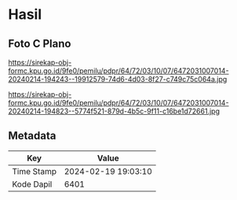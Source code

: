 # Hasil

## Foto C Plano

https://sirekap-obj-formc.kpu.go.id/9fe0/pemilu/pdpr/64/72/03/10/07/6472031007014-20240214-194243--19912579-74d6-4d03-8f27-c749c75c064a.jpg

https://sirekap-obj-formc.kpu.go.id/9fe0/pemilu/pdpr/64/72/03/10/07/6472031007014-20240214-194823--5774f521-879d-4b5c-9f11-c16be1d72661.jpg


## Metadata

| Key        | Value               |
| ---------- | ------------------- |
| Time Stamp | 2024-02-19 19:03:10 |
| Kode Dapil | 6401                |




